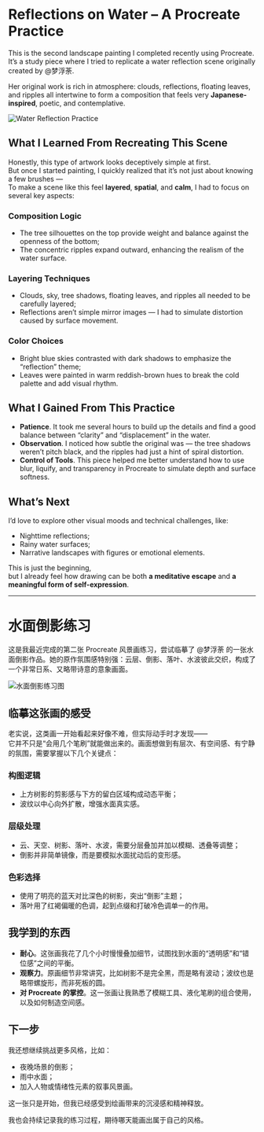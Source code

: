 # Reflections on Water – A Procreate Practice

This is the second landscape painting I completed recently using Procreate.  
It’s a study piece where I tried to replicate a water reflection scene originally created by @梦浮荼.  

Her original work is rich in atmosphere: clouds, reflections, floating leaves, and ripples all intertwine to form a composition that feels very **Japanese-inspired**, poetic, and contemplative.

![Water Reflection Practice](insert-your-image-link-here)

## What I Learned From Recreating This Scene

Honestly, this type of artwork looks deceptively simple at first.  
But once I started painting, I quickly realized that it’s not just about knowing a few brushes —  
To make a scene like this feel **layered**, **spatial**, and **calm**, I had to focus on several key aspects:

### Composition Logic
- The tree silhouettes on the top provide weight and balance against the openness of the bottom;
- The concentric ripples expand outward, enhancing the realism of the water surface.

### Layering Techniques
- Clouds, sky, tree shadows, floating leaves, and ripples all needed to be carefully layered;
- Reflections aren’t simple mirror images — I had to simulate distortion caused by surface movement.

### Color Choices
- Bright blue skies contrasted with dark shadows to emphasize the “reflection” theme;
- Leaves were painted in warm reddish-brown hues to break the cold palette and add visual rhythm.

## What I Gained From This Practice

- **Patience**. It took me several hours to build up the details and find a good balance between “clarity” and “displacement” in the water.
- **Observation**. I noticed how subtle the original was — the tree shadows weren’t pitch black, and the ripples had just a hint of spiral distortion.
- **Control of Tools**. This piece helped me better understand how to use blur, liquify, and transparency in Procreate to simulate depth and surface softness.

## What’s Next

I’d love to explore other visual moods and technical challenges, like:
- Nighttime reflections;
- Rainy water surfaces;
- Narrative landscapes with figures or emotional elements.

This is just the beginning,  
but I already feel how drawing can be both **a meditative escape** and **a meaningful form of self-expression**.

---

# 水面倒影练习

这是我最近完成的第二张 Procreate 风景画练习，尝试临摹了 @梦浮荼 的一张水面倒影作品。她的原作氛围感特别强：云层、倒影、落叶、水波彼此交织，构成了一个非常日系、又略带诗意的意象画面。

![水面倒影练习图](插入你图片链接)

## 临摹这张画的感受

老实说，这类画一开始看起来好像不难，但实际动手时才发现——  
它并不只是“会用几个笔刷”就能做出来的。画面想做到有层次、有空间感、有宁静的氛围，需要掌握以下几个关键点：

### 构图逻辑
- 上方树影的剪影感与下方的留白区域构成动态平衡；
- 波纹以中心向外扩散，增强水面真实感。

### 层级处理
- 云、天空、树影、落叶、水波，需要分层叠加并加以模糊、透叠等调整；
- 倒影并非简单镜像，而是要模拟水面扰动后的变形感。

### 色彩选择
- 使用了明亮的蓝天对比深色的树影，突出“倒影”主题；
- 落叶用了红褐偏暖的色调，起到点缀和打破冷色调单一的作用。

## 我学到的东西

- **耐心**。这张画我花了几个小时慢慢叠加细节，试图找到水面的“透明感”和“错位感”之间的平衡。
- **观察力**。原画细节非常讲究，比如树影不是完全黑，而是略有波动；波纹也是略带螺旋形，而非死板的圆。
- **对 Procreate 的掌控**。这一张画让我熟悉了模糊工具、液化笔刷的组合使用，以及如何制造空间感。

## 下一步

我还想继续挑战更多风格，比如：
- 夜晚场景的倒影；
- 雨中水面；
- 加入人物或情绪性元素的叙事风景画。

这一张只是开始，但我已经感受到绘画带来的沉浸感和精神释放。

我也会持续记录我的练习过程，期待哪天能画出属于自己的风格。


